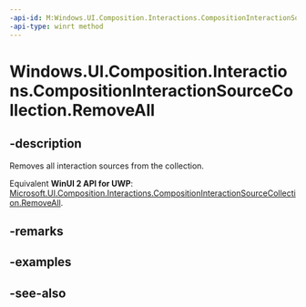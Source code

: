 ```yaml
---
-api-id: M:Windows.UI.Composition.Interactions.CompositionInteractionSourceCollection.RemoveAll
-api-type: winrt method
---
```


<!-- Method syntax
public void RemoveAll()
-->

# Windows.UI.Composition.Interactions.CompositionInteractionSourceCollection.RemoveAll

## -description
Removes all interaction sources from the collection.

Equivalent **WinUI 2 API for UWP**: [Microsoft.UI.Composition.Interactions.CompositionInteractionSourceCollection.RemoveAll](/windows/winui/api/microsoft.ui.composition.interactions.compositioninteractionsourcecollection.removeall).

## -remarks

## -examples

## -see-also
